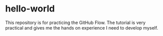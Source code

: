 # hello-world
This repository is for practicing the GitHub Flow.
The tutorial is very practical and gives me the hands on experience I need to develop myself.
